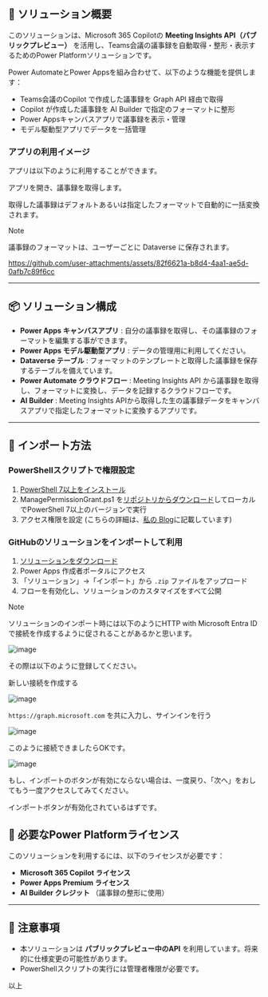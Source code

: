 ## 🧩 ソリューション概要

このソリューションは、Microsoft 365 Copilotの **Meeting Insights API（パブリックプレビュー）** を活用し、Teams会議の議事録を自動取得・整形・表示するためのPower Platformソリューションです。

Power AutomateとPower Appsを組み合わせて、以下のような機能を提供します：

- Teams会議のCopilot で作成した議事録を Graph API 経由で取得
- Copilot が作成した議事録を AI Builder で指定のフォーマットに整形
- Power Appsキャンバスアプリで議事録を表示・管理
- モデル駆動型アプリでデータを一括管理

### アプリの利用イメージ
アプリは以下のように利用することができます。

アプリを開き、議事録を取得します。

取得した議事録はデフォルトあるいは指定したフォーマットで自動的に一括変換されます。

> [!Note]
> 議事録のフォーマットは、ユーザーごとに Dataverse に保存されます。

https://github.com/user-attachments/assets/82f6621a-b8d4-4aa1-ae5d-0afb7c89f6cc



---

## 📦 ソリューション構成

- **Power Apps キャンバスアプリ** : 自分の議事録を取得し、その議事録のフォーマットを編集する事ができます。
- **Power Apps モデル駆動型アプリ** : データの管理用に利用してください。
- **Dataverse テーブル** : フォーマットのテンプレートと取得した議事録を保存するテーブルを備えています。
- **Power Automate クラウドフロー** : Meeting Insights API から議事録を取得し、フォーマットに変換し、データを記録するクラウドフローです。
- **AI Builder** : Meeting Insights APIから取得した生の議事録データをキャンバスアプリで指定したフォーマットに変換するアプリです。

---

## 🚀 インポート方法

### PowerShellスクリプトで権限設定

1. [PowerShell 7以上をインストール](https://learn.microsoft.com/ja-jp/powershell/scripting/install/installing-powershell-on-windows?view=powershell-7.5)
2. ManagePermissionGrant.ps1 を[リポジトリからダウンロード](https://github.com/microsoft/PowerApps-Samples/tree/master/powershell/connectors/HTTPWithMicrosoftEntraId)してローカルでPowerShell 7以上のバージョンで実行
3. アクセス権限を設定 (こちらの詳細は、[私の Blog](https://www.geekfujiwara.com/tech/powerplatform/6984/)に記載しています)

### GitHubのソリューションをインポートして利用

1. [ソリューションをダウンロード](https://github.com/geekfujiwara/CopilotMeetingInsightsApp/releases)
2. Power Apps 作成者ポータルにアクセス  
3. 「ソリューション」→「インポート」から `.zip` ファイルをアップロード  
4. フローを有効化し、ソリューションのカスタマイズをすべて公開

> [!Note] 
> ソリューションのインポート時には以下のようにHTTP with Microsoft Entra ID で接続を作成するように促されることがあるかと思います。
>
> ![image](https://github.com/user-attachments/assets/757ab7f6-eb4a-4e98-a430-e8fbb04dfce5)
>
> その際は以下のように登録してください。
>
> 新しい接続を作成する
>
> ![image](https://github.com/user-attachments/assets/1aa7f2a5-f59d-47a0-9b17-b9a6338f32b8)
>
> `https://graph.microsoft.com` を共に入力し、サインインを行う
>
> ![image](https://github.com/user-attachments/assets/82c1ca66-a196-405a-a655-9291c5806438)
>
> このように接続できましたらOKです。
>
> ![image](https://github.com/user-attachments/assets/c12fe755-1ae1-4e8c-920e-49d618dc6431)
>
> もし、インポートのボタンが有効にならない場合は、一度戻り、「次へ」をおしてもう一度アクセスしてみてください。
>
> インポートボタンが有効化されているはずです。


## 💼 必要なPower Platformライセンス

このソリューションを利用するには、以下のライセンスが必要です：

- **Microsoft 365 Copilot ライセンス**
- **Power Apps Premium ライセンス**
- **AI Builder クレジット** （議事録の整形に使用）

---

## 📎 注意事項

- 本ソリューションは **パブリックプレビュー中のAPI** を利用しています。将来的に仕様変更の可能性があります。
- PowerShellスクリプトの実行には管理者権限が必要です。

以上
